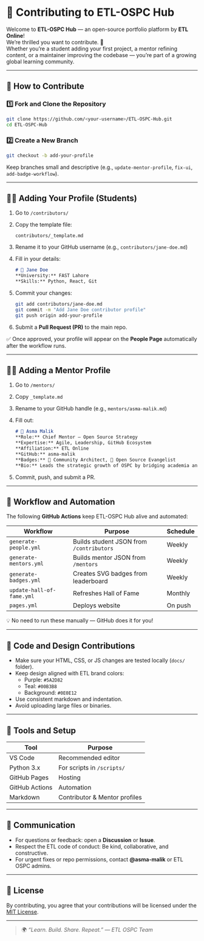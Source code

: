 # 🤝 Contributing to ETL-OSPC Hub

Welcome to **ETL-OSPC Hub** — an open-source portfolio platform by **ETL Online**!  
We’re thrilled you want to contribute. 🌟  
Whether you’re a student adding your first project, a mentor refining content, or a maintainer improving the codebase — you’re part of a growing global learning community.

---

## 📘 How to Contribute

### 1️⃣ Fork and Clone the Repository
```bash
git clone https://github.com/<your-username>/ETL-OSPC-Hub.git
cd ETL-OSPC-Hub
```

### 2️⃣ Create a New Branch
```bash
git checkout -b add-your-profile
```
Keep branches small and descriptive (e.g., `update-mentor-profile`, `fix-ui`, `add-badge-workflow`).

---

## 👩‍🎓 Adding Your Profile (Students)

1. Go to `/contributors/`
2. Copy the template file:
   ```
   contributors/_template.md
   ```
3. Rename it to your GitHub username (e.g., `contributors/jane-doe.md`)
4. Fill in your details:
   ```md
   # 🌟 Jane Doe
   **University:** FAST Lahore  
   **Skills:** Python, React, Git
   ```
5. Commit your changes:
   ```bash
   git add contributors/jane-doe.md
   git commit -m "Add Jane Doe contributor profile"
   git push origin add-your-profile
   ```

6. Submit a **Pull Request (PR)** to the main repo.

✅ Once approved, your profile will appear on the **People Page** automatically after the workflow runs.

---

## 🧑‍🏫 Adding a Mentor Profile

1. Go to `/mentors/`
2. Copy `_template.md`
3. Rename to your GitHub handle (e.g., `mentors/asma-malik.md`)
4. Fill out:
   ```md
   # 🌟 Asma Malik
   **Role:** Chief Mentor — Open Source Strategy  
   **Expertise:** Agile, Leadership, GitHub Ecosystem  
   **Affiliation:** ETL Online  
   **GitHub:** asma-malik  
   **Badges:** 🏅 Community Architect, 🚀 Open Source Evangelist  
   **Bio:** Leads the strategic growth of OSPC by bridging academia and industry.
   ```

5. Commit, push, and submit a PR.

---

## 🧠 Workflow and Automation

The following **GitHub Actions** keep ETL-OSPC Hub alive and automated:

| Workflow | Purpose | Schedule |
|-----------|----------|-----------|
| `generate-people.yml` | Builds student JSON from `/contributors` | Weekly |
| `generate-mentors.yml` | Builds mentor JSON from `/mentors` | Weekly |
| `generate-badges.yml` | Creates SVG badges from leaderboard | Weekly |
| `update-hall-of-fame.yml` | Refreshes Hall of Fame | Monthly |
| `pages.yml` | Deploys website | On push |

💡 No need to run these manually — GitHub does it for you!

---

## 🧩 Code and Design Contributions

- Make sure your HTML, CSS, or JS changes are tested locally (`docs/` folder).
- Keep design aligned with ETL brand colors:
  - Purple: `#5A2D82`
  - Teal: `#00B3B8`
  - Background: `#0E0E12`
- Use consistent markdown and indentation.
- Avoid uploading large files or binaries.

---

## 🧰 Tools and Setup

| Tool | Purpose |
|------|----------|
| VS Code | Recommended editor |
| Python 3.x | For scripts in `/scripts/` |
| GitHub Pages | Hosting |
| GitHub Actions | Automation |
| Markdown | Contributor & Mentor profiles |

---

## 💬 Communication

- For questions or feedback: open a **Discussion** or **Issue**.
- Respect the ETL code of conduct: Be kind, collaborative, and constructive.
- For urgent fixes or repo permissions, contact **@asma-malik** or ETL OSPC admins.

---

## 🪪 License

By contributing, you agree that your contributions will be licensed under the [MIT License](LICENSE).

---

> 🌍 *“Learn. Build. Share. Repeat.” — ETL OSPC Team*
